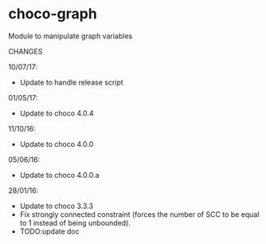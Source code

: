 choco-graph
===========

Module to manipulate graph variables

CHANGES

10/07/17:
- Update to handle release script

01/05/17:
- Update to choco 4.0.4

11/10/16:
- Update to choco 4.0.0

05/06/16:
- Update to choco 4.0.0.a

28/01/16:
- Update to choco 3.3.3
- Fix strongly connected constraint (forces the number of SCC to be equal to 1 instead of being unbounded).
- TODO:update doc
